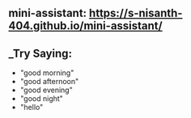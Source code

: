 ## mini-assistant: https://s-nisanth-404.github.io/mini-assistant/

## _Try Saying:
- "good morning"
- "good afternoon"
- "good evening"
- "good night"
- "hello"
